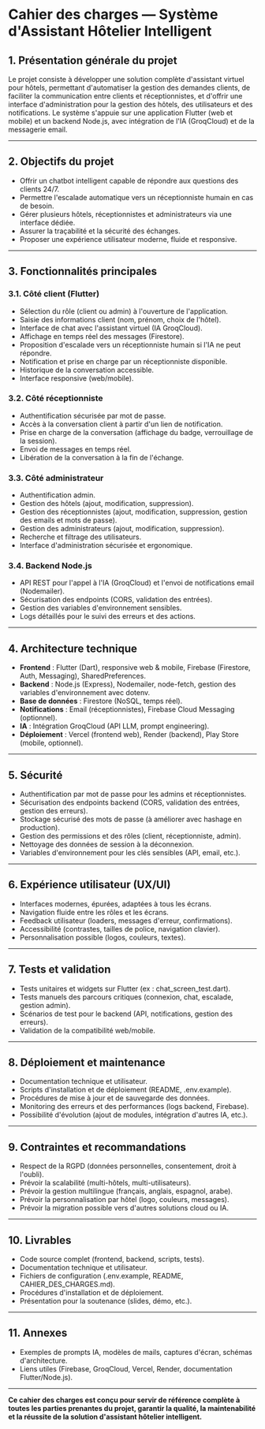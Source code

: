 # Cahier des charges — Système d'Assistant Hôtelier Intelligent

## 1. Présentation générale du projet

Le projet consiste à développer une solution complète d'assistant virtuel pour hôtels, permettant d'automatiser la gestion des demandes clients, de faciliter la communication entre clients et réceptionnistes, et d'offrir une interface d'administration pour la gestion des hôtels, des utilisateurs et des notifications. Le système s'appuie sur une application Flutter (web et mobile) et un backend Node.js, avec intégration de l'IA (GroqCloud) et de la messagerie email.

---

## 2. Objectifs du projet

- Offrir un chatbot intelligent capable de répondre aux questions des clients 24/7.
- Permettre l'escalade automatique vers un réceptionniste humain en cas de besoin.
- Gérer plusieurs hôtels, réceptionnistes et administrateurs via une interface dédiée.
- Assurer la traçabilité et la sécurité des échanges.
- Proposer une expérience utilisateur moderne, fluide et responsive.

---

## 3. Fonctionnalités principales

### 3.1. Côté client (Flutter)
- Sélection du rôle (client ou admin) à l'ouverture de l'application.
- Saisie des informations client (nom, prénom, choix de l'hôtel).
- Interface de chat avec l'assistant virtuel (IA GroqCloud).
- Affichage en temps réel des messages (Firestore).
- Proposition d'escalade vers un réceptionniste humain si l'IA ne peut répondre.
- Notification et prise en charge par un réceptionniste disponible.
- Historique de la conversation accessible.
- Interface responsive (web/mobile).

### 3.2. Côté réceptionniste
- Authentification sécurisée par mot de passe.
- Accès à la conversation client à partir d'un lien de notification.
- Prise en charge de la conversation (affichage du badge, verrouillage de la session).
- Envoi de messages en temps réel.
- Libération de la conversation à la fin de l'échange.

### 3.3. Côté administrateur
- Authentification admin.
- Gestion des hôtels (ajout, modification, suppression).
- Gestion des réceptionnistes (ajout, modification, suppression, gestion des emails et mots de passe).
- Gestion des administrateurs (ajout, modification, suppression).
- Recherche et filtrage des utilisateurs.
- Interface d'administration sécurisée et ergonomique.

### 3.4. Backend Node.js
- API REST pour l'appel à l'IA (GroqCloud) et l'envoi de notifications email (Nodemailer).
- Sécurisation des endpoints (CORS, validation des entrées).
- Gestion des variables d'environnement sensibles.
- Logs détaillés pour le suivi des erreurs et des actions.

---

## 4. Architecture technique

- **Frontend** : Flutter (Dart), responsive web & mobile, Firebase (Firestore, Auth, Messaging), SharedPreferences.
- **Backend** : Node.js (Express), Nodemailer, node-fetch, gestion des variables d'environnement avec dotenv.
- **Base de données** : Firestore (NoSQL, temps réel).
- **Notifications** : Email (réceptionnistes), Firebase Cloud Messaging (optionnel).
- **IA** : Intégration GroqCloud (API LLM, prompt engineering).
- **Déploiement** : Vercel (frontend web), Render (backend), Play Store (mobile, optionnel).

---

## 5. Sécurité

- Authentification par mot de passe pour les admins et réceptionnistes.
- Sécurisation des endpoints backend (CORS, validation des entrées, gestion des erreurs).
- Stockage sécurisé des mots de passe (à améliorer avec hashage en production).
- Gestion des permissions et des rôles (client, réceptionniste, admin).
- Nettoyage des données de session à la déconnexion.
- Variables d'environnement pour les clés sensibles (API, email, etc.).

---

## 6. Expérience utilisateur (UX/UI)

- Interfaces modernes, épurées, adaptées à tous les écrans.
- Navigation fluide entre les rôles et les écrans.
- Feedback utilisateur (loaders, messages d'erreur, confirmations).
- Accessibilité (contrastes, tailles de police, navigation clavier).
- Personnalisation possible (logos, couleurs, textes).

---

## 7. Tests et validation

- Tests unitaires et widgets sur Flutter (ex : chat_screen_test.dart).
- Tests manuels des parcours critiques (connexion, chat, escalade, gestion admin).
- Scénarios de test pour le backend (API, notifications, gestion des erreurs).
- Validation de la compatibilité web/mobile.

---

## 8. Déploiement et maintenance

- Documentation technique et utilisateur.
- Scripts d'installation et de déploiement (README, .env.example).
- Procédures de mise à jour et de sauvegarde des données.
- Monitoring des erreurs et des performances (logs backend, Firebase).
- Possibilité d'évolution (ajout de modules, intégration d'autres IA, etc.).

---

## 9. Contraintes et recommandations

- Respect de la RGPD (données personnelles, consentement, droit à l'oubli).
- Prévoir la scalabilité (multi-hôtels, multi-utilisateurs).
- Prévoir la gestion multilingue (français, anglais, espagnol, arabe).
- Prévoir la personnalisation par hôtel (logo, couleurs, messages).
- Prévoir la migration possible vers d'autres solutions cloud ou IA.

---

## 10. Livrables

- Code source complet (frontend, backend, scripts, tests).
- Documentation technique et utilisateur.
- Fichiers de configuration (.env.example, README, CAHIER_DES_CHARGES.md).
- Procédures d'installation et de déploiement.
- Présentation pour la soutenance (slides, démo, etc.).

---

## 11. Annexes

- Exemples de prompts IA, modèles de mails, captures d'écran, schémas d'architecture.
- Liens utiles (Firebase, GroqCloud, Vercel, Render, documentation Flutter/Node.js).

---

**Ce cahier des charges est conçu pour servir de référence complète à toutes les parties prenantes du projet, garantir la qualité, la maintenabilité et la réussite de la solution d'assistant hôtelier intelligent.** 
